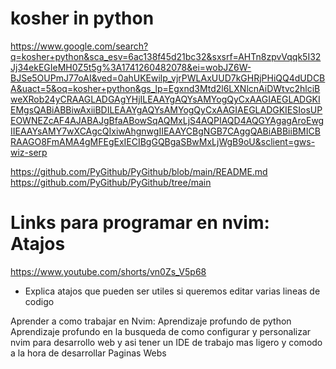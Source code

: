 # kosher in python
https://www.google.com/search?q=kosher+python&sca_esv=6ac138f45d21bc32&sxsrf=AHTn8zpvVqqk5I32Jj34ekEGIeMH0Z5t5g%3A1741260482078&ei=wobJZ6W-BJSe5OUPmJ77oAI&ved=0ahUKEwilp_vjrPWLAxUUD7kGHRjPHiQQ4dUDCBA&uact=5&oq=kosher+python&gs_lp=Egxnd3Mtd2l6LXNlcnAiDWtvc2hlciBweXRob24yCRAAGLADGAgYHjILEAAYgAQYsAMYogQyCxAAGIAEGLADGKIEMgsQABiABBiwAxiiBDILEAAYgAQYsAMYogQyCxAAGIAEGLADGKIESIosUPEOWNEZcAF4AJABAJgBfaABowSqAQMxLjS4AQPIAQD4AQGYAgagAroEwgIIEAAYsAMY7wXCAgcQIxiwAhgnwgIIEAAYCBgNGB7CAggQABiABBiiBMICBRAAGO8FmAMA4gMFEgExIECIBgGQBgaSBwMxLjWgB9oU&sclient=gws-wiz-serp

https://github.com/PyGithub/PyGithub/blob/main/README.md
https://github.com/PyGithub/PyGithub/tree/main

# Links para programar en nvim: Atajos
https://www.youtube.com/shorts/vn0Zs_V5p68
- Explica atajos que pueden ser utiles si queremos editar varias 
lineas de codigo

Aprender a como trabajar en Nvim:
Aprendizaje profundo de python
Aprendizaje profundo en la busqueda de como configurar y personalizar nvim para desarrollo web y asi tener un IDE de trabajo mas ligero y comodo a la hora de desarrollar Paginas Webs
